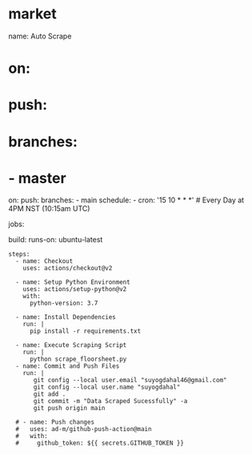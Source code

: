 # market
name: Auto Scrape

# on:
#   push:
#     branches:
#       - master

on:
  push:
    branches:
      - main
  schedule:
    - cron: '15 10 * * *' # Every Day at 4PM NST (10:15am UTC)

jobs:

  build:
    runs-on: ubuntu-latest

    steps:
      - name: Checkout 
        uses: actions/checkout@v2

      - name: Setup Python Environment
        uses: actions/setup-python@v2
        with:
          python-version: 3.7
      
      - name: Install Dependencies
        run: |
          pip install -r requirements.txt
      
      - name: Execute Scraping Script
        run: |
          python scrape_floorsheet.py
      - name: Commit and Push Files
        run: |
           git config --local user.email "suyogdahal46@gmail.com"
           git config --local user.name "suyogdahal"        
           git add .
           git commit -m "Data Scraped Sucessfully" -a
           git push origin main
      
      # - name: Push changes
      #   uses: ad-m/github-push-action@main
      #   with:
      #     github_token: ${{ secrets.GITHUB_TOKEN }}
